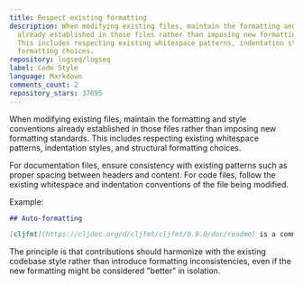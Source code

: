```yaml
---
title: Respect existing formatting
description: When modifying existing files, maintain the formatting and style conventions
  already established in those files rather than imposing new formatting standards.
  This includes respecting existing whitespace patterns, indentation styles, and structural
  formatting choices.
repository: logseq/logseq
label: Code Style
language: Markdown
comments_count: 2
repository_stars: 37695
---
```


When modifying existing files, maintain the formatting and style conventions already established in those files rather than imposing new formatting standards. This includes respecting existing whitespace patterns, indentation styles, and structural formatting choices.

For documentation files, ensure consistency with existing patterns such as proper spacing between headers and content. For code files, follow the existing whitespace and indentation conventions of the file being modified.

Example:
```markdown
## Auto-formatting

[cljfmt](https://cljdoc.org/d/cljfmt/cljfmt/0.9.0/doc/readme) is a common formatter...
```

The principle is that contributions should harmonize with the existing codebase style rather than introduce formatting inconsistencies, even if the new formatting might be considered "better" in isolation.